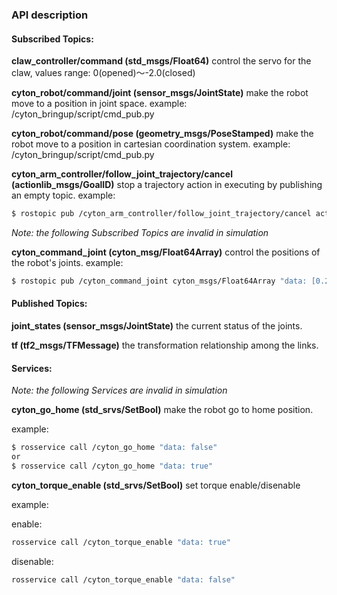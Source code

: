### API description

#### Subscribed Topics:

**claw_controller/command (std_msgs/Float64)**
control the servo for the claw, values range: 0(opened)～-2.0(closed)

**cyton_robot/command/joint (sensor_msgs/JointState)**
make the robot move to a position in joint space.
example: /cyton_bringup/script/cmd_pub.py

**cyton_robot/command/pose (geometry_msgs/PoseStamped)**
make the robot move to a position in cartesian coordination system.
example: /cyton_bringup/script/cmd_pub.py

**cyton_arm_controller/follow_joint_trajectory/cancel (actionlib_msgs/GoalID)**
stop a trajectory action in executing by publishing an empty topic.
example:
```sh
$ rostopic pub /cyton_arm_controller/follow_joint_trajectory/cancel actionlib_msgs/GoalID -- {}
```
*Note: the following Subscribed Topics are invalid in simulation*

**cyton_command_joint (cyton_msg/Float64Array)**
control the positions of the robot's joints.
example:
```sh
$ rostopic pub /cyton_command_joint cyton_msgs/Float64Array "data: [0.2, 0.2, 0.2, 0.2, 0.2, 0.2, 0.2, -0.2]"
```

#### Published Topics:

**joint_states (sensor_msgs/JointState)**
the current status of the joints.

**tf (tf2_msgs/TFMessage)**
the transformation relationship among the links.

#### Services:
*Note: the following Services are invalid in simulation*

**cyton_go_home (std_srvs/SetBool)**
make the robot go to home position.

example:
```sh
$ rosservice call /cyton_go_home "data: false"
or
$ rosservice call /cyton_go_home "data: true"
```

**cyton_torque_enable (std_srvs/SetBool)**
set torque enable/disenable

example:

enable:
```sh
rosservice call /cyton_torque_enable "data: true" 
```
disenable:
```sh
rosservice call /cyton_torque_enable "data: false" 
```
